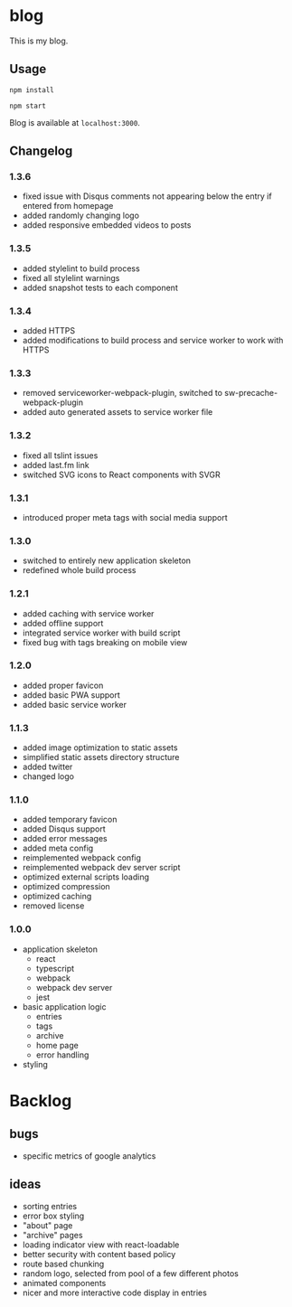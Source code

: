 # blog
This is my blog.

## Usage

```
npm install
```
```
npm start
```
Blog is available at `localhost:3000`.

## Changelog
### 1.3.6
- fixed issue with Disqus comments not appearing below the entry if entered from homepage
- added randomly changing logo
- added responsive embedded videos to posts

### 1.3.5
- added stylelint to build process 
- fixed all stylelint warnings
- added snapshot tests to each component

### 1.3.4
- added HTTPS
- added modifications to build process and service worker to work with HTTPS

### 1.3.3
- removed serviceworker-webpack-plugin, switched to sw-precache-webpack-plugin
- added auto generated assets to service worker file 

### 1.3.2
- fixed all tslint issues
- added last.fm link
- switched SVG icons to React components with SVGR

### 1.3.1
- introduced proper meta tags with social media support

### 1.3.0
- switched to entirely new application skeleton
- redefined whole build process

### 1.2.1
- added caching with service worker
- added offline support
- integrated service worker with build script
- fixed bug with tags breaking on mobile view 

### 1.2.0
- added proper favicon
- added basic PWA support
- added basic service worker

### 1.1.3
- added image optimization to static assets
- simplified static assets directory structure
- added twitter
- changed logo

### 1.1.0
- added temporary favicon
- added Disqus support
- added error messages
- added meta config
- reimplemented webpack config
- reimplemented webpack dev server script
- optimized external scripts loading
- optimized compression
- optimized caching
- removed license

### 1.0.0
- application skeleton
    - react
    - typescript
    - webpack
    - webpack dev server
    - jest
- basic application logic
    - entries
    - tags
    - archive
    - home page
    - error handling
- styling

# Backlog
## bugs
- specific metrics of google analytics

## ideas
- sorting entries
- error box styling
- "about" page
- "archive" pages
- loading indicator view with react-loadable
- better security with content based policy
- route based chunking
- random logo, selected from pool of a few different photos
- animated components
- nicer and more interactive code display in entries
